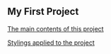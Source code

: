 ## My First Project

[The main contents of this project](index.html)

[Stylings applied to the project](style.css)


